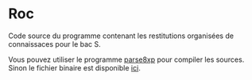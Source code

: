 # Roc

Code source du programme contenant les restitutions organisées de connaissaces pour le bac S.

Vous pouvez utiliser le programme [parse8xp](https://github.com/Lekensteyn/parse8xp) pour compiler les sources.
Sinon le fichier binaire est disponible [ici](https://bloomenetwork.fr/fr/roc).
